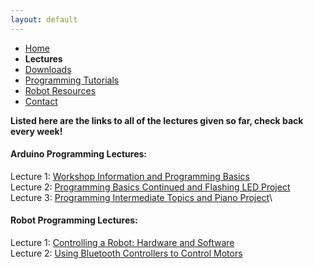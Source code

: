 ```yaml
---
layout: default
---
```

* [Home](../index.md)
* **Lectures**
* [Downloads](Downloads.md)
* [Programming Tutorials](Programming_Tutorials.md)
* [Robot Resources](Robot_Resources.md)
* [Contact](Contact.md) 

**Listed here are the links to all of the lectures given so far, check back every week!**

#### Arduino Programming Lectures:
Lecture 1: [Workshop Information and Programming Basics](goo.gl/cPQiM1)\
Lecture 2: [Programming Basics Continued and Flashing LED Project](goo.gl/VL72jb)\
Lecture 3: [Programming Intermediate Topics and Piano Project](goo.gl/EGYP81)\

#### Robot Programming Lectures:
Lecture 1: [Controlling a Robot: Hardware and Software](goo.gl/s2MSKD)\
Lecture 2: [Using Bluetooth Controllers to Control Motors](goo.gl/SS2JNc)

